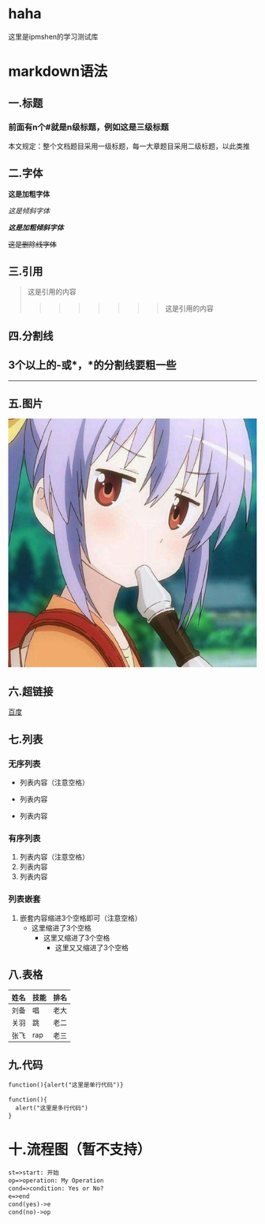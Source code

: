 # haha
这里是ipmshen的学习测试库

# markdown语法
## 一.标题
### 前面有n个#就是n级标题，例如这是三级标题
本文规定：整个文档题目采用一级标题，每一大章题目采用二级标题，以此类推

## 二.字体
**这是加粗字体**

*这是倾斜字体*

***这是加粗倾斜字体***

~~这是删除线字体~~

## 三.引用
>这是引用的内容
>>>>>>>>这是引用的内容

## 四.分割线
3个以上的-或*，*的分割线要粗一些
---
***

## 五.图片
![这是显示在图片正下方的文字](miao.jpg "这是提示文字")

## 六.超链接
[百度](http://www.baidu.com)

## 七.列表
### 无序列表
+ 列表内容（注意空格）
- 列表内容
* 列表内容

### 有序列表
1. 列表内容（注意空格）
2. 列表内容
3. 列表内容

### 列表嵌套
1. 嵌套内容缩进3个空格即可（注意空格）
   + 这里缩进了3个空格
      + 这里又缩进了3个空格
         + 这里又又缩进了3个空格
      
## 八.表格
|姓名|技能|排名|
|---|---|---|
|刘备|唱|老大|
|关羽|跳|老二|
|张飞|rap|老三|

## 九.代码
`function(){alert("这里是单行代码")}`

```
function(){
  alert("这里是多行代码")
}
```

# 十.流程图（暂不支持）
```flow
st=>start: 开始
op=>operation: My Operation
cond=>condition: Yes or No?
e=>end
cond(yes)->e
cond(no)->op
```



